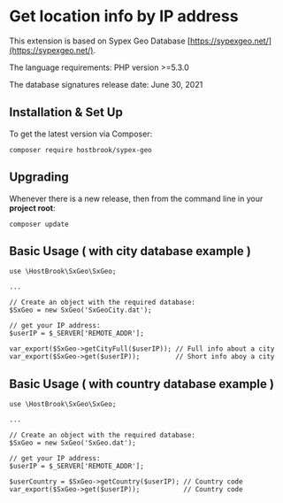 # Get location info by IP address

This extension is based on Sypex Geo Database [https://sypexgeo.net/](https://sypexgeo.net/).

The language requirements: PHP version >=5.3.0

The database signatures release date:  June 30, 2021

## Installation & Set Up

To get the latest version via Composer:
```shell
composer require hostbrook/sypex-geo
```

## Upgrading

Whenever there is a new release, then from the command line in your **project root**:

```shell
composer update
```

## Basic Usage ( with city database example )

```shell
use \HostBrook\SxGeo\SxGeo;

...

// Create an object with the required database:
$SxGeo = new SxGeo('SxGeoCity.dat');

// get your IP address:
$userIP = $_SERVER['REMOTE_ADDR'];

var_export($SxGeo->getCityFull($userIP)); // Full info about a city
var_export($SxGeo->get($userIP));         // Short info aboy a city

```

## Basic Usage ( with country database example )

```shell
use \HostBrook\SxGeo\SxGeo;

...

// Create an object with the required database:
$SxGeo = new SxGeo('SxGeo.dat');

// get your IP address:
$userIP = $_SERVER['REMOTE_ADDR'];

$userCountry = $SxGeo->getCountry($userIP); // Country code
var_export($SxGeo->get($userIP));           // Country code

```
